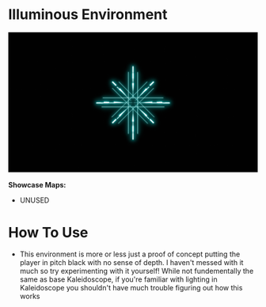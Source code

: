 # Illuminous Environment
![Illuminous Environment](Illuminous.png)

**Showcase Maps:**
- UNUSED

# How To Use

- This environment is more or less just a proof of concept putting the player in pitch black with no sense of depth. I haven't messed with it much so try experimenting with it yourself! While not fundementally the same as base Kaleidoscope, if you're familiar with lighting in Kaleidoscope you shouldn't have much trouble figuring out how this works